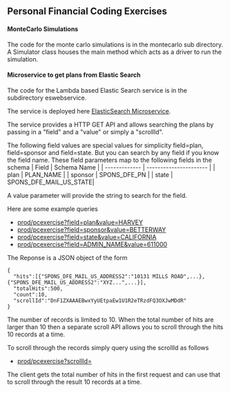 ## Personal Financial Coding Exercises

#### MonteCarlo Simulations
The code for the monte carlo simulations is in the montecarlo sub directory.
A Simulator class houses the main method which acts as a driver to run the simulation.


#### Microservice to get plans from Elastic Search 

The code for the Lambda based Elastic Search service is in the subdirectory eswebservice.

The service is deployed here [ElasticSearch Microservice](https://3dz2sv9fk6.execute-api.us-west-1.amazonaws.com/prod/pcexercise).

The service provides a HTTP GET API and allows searching the plans by passing in a "field" and a "value" or simply a "scrollId".

The following field values are special values for simplicity field=plan, field=sponsor and field=state. But you can search by any field if you know the field name. These field parameters map to the following fields in the schema
| Field         | Schema Name            | 
| ------------- | ---------------------- |
| plan          | PLAN_NAME              |
| sponsor       | SPONS_DFE_PN           |
| state         | SPONS_DFE_MAIL_US_STATE|

A value parameter will provide the string to search for the field.

Here are some example queries 
- [prod/pcexercise?field=plan&value=HARVEY](https://3dz2sv9fk6.execute-api.us-west-1.amazonaws.com/prod/pcexercise?field=plan&value=HARVEY)
- [prod/pcexercise?field=sponsor&value=BETTERWAY](https://3dz2sv9fk6.execute-api.us-west-1.amazonaws.com/prod/pcexercise?field=sponsor&value=BETTERWAY)
- [prod/pcexercise?field=state&value=CALIFORNIA](https://3dz2sv9fk6.execute-api.us-west-1.amazonaws.com/prod/pcexercise?field=state&value=CALIFORNIA)
- [prod/pcexercise?field=ADMIN_NAME&value=611000](https://3dz2sv9fk6.execute-api.us-west-1.amazonaws.com/prod/pcexercise?field=ADMIN_NAME&value=611000)

The Reponse is a JSON object of the form
```
{
  "hits":[{"SPONS_DFE_MAIL_US_ADDRESS2":"10131 MILLS ROAD",...}, {"SPONS_DFE_MAIL_US_ADDRESS2":"XYZ...",...}],
  "totalHits":500,
  "count":10,
  "scrollId":"DnF1ZXAAAEBwxYyUEtpaEw1U1R2eTRzdFQ3OXJwMDdR"
}
```
The number of records is limited to 10. When the total number of hits are larger than 10 then a separate scroll API allows you to scroll through the hits 10 records at a time.

To scroll through the records simply query using the scrollId as follows
- [prod/pcexercise?scrollId=<scrollId>](https://3dz2sv9fk6.execute-api.us-west-1.amazonaws.com/prod/pcexercise?scrollId=enterscrollid)

The client gets the total number of hits in the first request and can use that to scroll through the result 10 records at a time.
